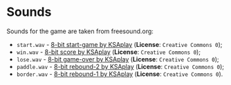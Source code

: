 # Sounds

Sounds for the game are taken from freesound.org:

- `start.wav` - [8-bit start-game by KSAplay](https://freesound.org/people/KSAplay/sounds/758957/) (**License**: `Creative Commons 0`);
- `win.wav` - [8-bit score by KSAplay](https://freesound.org/people/KSAplay/sounds/758958/) (**License**: `Creative Commons 0`);
- `lose.wav` - [8-bit game-over by KSAplay](https://freesound.org/people/KSAplay/sounds/758954/) (**License**: `Creative Commons 0`);
- `paddle.wav` - [8-bit rebound-2 by KSAplay](https://freesound.org/people/KSAplay/sounds/758956/) (**License**: `Creative Commons 0`);
- `border.wav` - [8-bit rebound-1 by KSAplay](https://freesound.org/people/KSAplay/sounds/758955/) (**License**: `Creative Commons 0`).